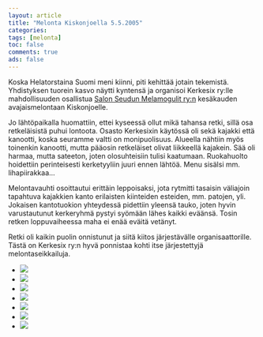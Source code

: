 ```yaml
--- 
layout: article 
title: "Melonta Kiskonjoella 5.5.2005" 
categories: 
tags: [melonta]
toc: false 
comments: true 
ads: false 
--- 
```


Koska Helatorstaina Suomi meni kiinni, piti kehittää jotain tekemistä.
Yhdistyksen tuorein kasvo näytti kyntensä ja organisoi Kerkesix ry:lle
mahdollisuuden osallistua [Salon Seudun Melamogulit
ry:n](http://www.salonseutu.fi/liikuntapalvelut/yhdistykset/2342.html) kesäkauden
avajaismelontaan Kiskonjoelle.

Jo lähtöpaikalla huomattiin, ettei kyseessä ollut mikä tahansa retki,
sillä osa retkeläisistä puhui lontoota. Osasto Kerkesixin käytössä oli
sekä kajakki että kanootti, koska seuramme valtti on monipuolisuus.
Alueella nähtiin myös toinenkin kanootti, mutta pääosin retkeläiset
olivat liikkeellä kajakein. Sää oli harmaa, mutta sateeton, joten
olosuhteisiin tulisi kaatumaan. Ruokahuolto hoidettiin perinteisesti
kerketyyliin juuri ennen lähtöä. Menu sisälsi mm. lihapiirakkaa...

Melontavauhti osoittautui erittäin leppoisaksi, jota rytmitti tasaisin
väliajoin tapahtuva kajakkien kanto erilaisten kiinteiden esteiden, mm.
patojen, yli. Jokaisen kantotuokion yhteydessä pidettiin yleensä tauko,
joten hyvin varustautunut kerkeryhmä pystyi syömään lähes kaikki
eväänsä. Tosin retken loppuvaiheessa maha ei enää eväitä vetänyt.

Retki oli kaikin puolin onnistunut ja siitä kiitos järjestävälle
organisaattorille. Tästä on Kerkesix ry:n hyvä ponnistaa kohti itse
järjestettyjä melontaseikkailuja.

<div class="image-gallery">

-   [![](/Media/Default/ImageGalleries/melonta-kiskonjoella-5.5.2005/Thumbnails/melontakiskonjoki20050505_01b.jpg)](/Media/Default/ImageGalleries/melonta-kiskonjoella-5.5.2005/melontakiskonjoki20050505_01b.jpg)
-   [![](/Media/Default/ImageGalleries/melonta-kiskonjoella-5.5.2005/Thumbnails/melontakiskonjoki20050505_02b.jpg)](/Media/Default/ImageGalleries/melonta-kiskonjoella-5.5.2005/melontakiskonjoki20050505_02b.jpg)
-   [![](/Media/Default/ImageGalleries/melonta-kiskonjoella-5.5.2005/Thumbnails/melontakiskonjoki20050505_03b.jpg)](/Media/Default/ImageGalleries/melonta-kiskonjoella-5.5.2005/melontakiskonjoki20050505_03b.jpg)
-   [![](/Media/Default/ImageGalleries/melonta-kiskonjoella-5.5.2005/Thumbnails/melontakiskonjoki20050505_04b.jpg)](/Media/Default/ImageGalleries/melonta-kiskonjoella-5.5.2005/melontakiskonjoki20050505_04b.jpg)
-   [![](/Media/Default/ImageGalleries/melonta-kiskonjoella-5.5.2005/Thumbnails/melontakiskonjoki20050505_05b.jpg)](/Media/Default/ImageGalleries/melonta-kiskonjoella-5.5.2005/melontakiskonjoki20050505_05b.jpg)
-   [![](/Media/Default/ImageGalleries/melonta-kiskonjoella-5.5.2005/Thumbnails/melontakiskonjoki20050505_06b.jpg)](/Media/Default/ImageGalleries/melonta-kiskonjoella-5.5.2005/melontakiskonjoki20050505_06b.jpg)
-   [![](/Media/Default/ImageGalleries/melonta-kiskonjoella-5.5.2005/Thumbnails/melontakiskonjoki20050505_07b.jpg)](/Media/Default/ImageGalleries/melonta-kiskonjoella-5.5.2005/melontakiskonjoki20050505_07b.jpg)

</div>
